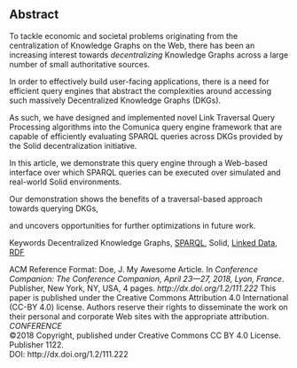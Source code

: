 ## Abstract
<!-- Context      -->
To tackle economic and societal problems originating from the centralization of Knowledge Graphs on the Web,
there has been an increasing interest towards *decentralizing* Knowledge Graphs across a large number of small authoritative sources.
<!-- Need         -->
In order to effectively build user-facing applications,
there is a need for efficient query engines that abstract the complexities around accessing
such massively Decentralized Knowledge Graphs (DKGs).
<!-- Task         -->
As such, we have designed and implemented novel Link Traversal Query Processing algorithms into the Comunica query engine framework
that are capable of efficiently evaluating SPARQL queries across DKGs provided by the Solid decentralization initiative.
<!-- Object       -->
In this article, we demonstrate this query engine through a Web-based interface
over which SPARQL queries can be executed over simulated and real-world Solid environments.
<!-- Findings     -->
<!-- Conclusion   -->
Our demonstration shows the benefits of a traversal-based approach towards querying DKGs,
<!-- Perspectives -->
and uncovers opportunities for further optimizations in future work.

<span id="keywords" rel="schema:about"><span class="title">Keywords</span>
Decentralized Knowledge Graphs,
<a href="https://en.wikipedia.org/wiki/SPARQL" resource="http://dbpedia.org/resource/SPARQL">SPARQL</a>,
Solid,
<a href="https://en.wikipedia.org/wiki/Linked_Data" resource="http://dbpedia.org/resource/Linked_Data">Linked Data</a>,
<a href="https://en.wikipedia.org/wiki/Resource_Description_Framework" resource="http://dbpedia.org/resource/Resource_Description_Framework">RDF</a>
</span>

<span class="printonly" id="acmreferenceformat">
<span class="title">ACM Reference Format:</span>
Doe, J. My Awesome Article. In <i>Conference Companion: The Conference Companion, April 23—27, 2018, Lyon, France</i>. Publisher, New York, NY, USA, 4 pages.
<i>http://dx.doi.org/1.2/111.222</i>
</span>

<span class="printonly firstpagefooter">
<span class="footnotecopyright">
This paper is published under the Creative Commons Attribution 4.0 International (CC-BY 4.0) license.
Authors reserve their rights to disseminate the work on their personal and corporate Web sites with the appropriate attribution.<br />
<span style="font-style:italic">CONFERENCE</span><br />
©2018 Copyright,
published under Creative Commons CC BY 4.0 License.<br />
Publisher 1122.<br />
DOI: http://dx.doi.org/1.2/111.222
</span>
</span>
